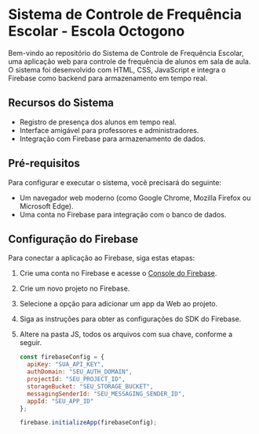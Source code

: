 # Sistema de Controle de Frequência Escolar - Escola Octogono

Bem-vindo ao repositório do Sistema de Controle de Frequência Escolar, uma aplicação web para controle de frequência de alunos em sala de aula. O sistema foi desenvolvido com HTML, CSS, JavaScript e integra o Firebase como backend para armazenamento em tempo real.

## Recursos do Sistema
- Registro de presença dos alunos em tempo real.
- Interface amigável para professores e administradores.
- Integração com Firebase para armazenamento de dados.

## Pré-requisitos
Para configurar e executar o sistema, você precisará do seguinte:
- Um navegador web moderno (como Google Chrome, Mozilla Firefox ou Microsoft Edge).
- Uma conta no Firebase para integração com o banco de dados.

## Configuração do Firebase
Para conectar a aplicação ao Firebase, siga estas etapas:

1. Crie uma conta no Firebase e acesse o [Console do Firebase](https://console.firebase.google.com/).
2. Crie um novo projeto no Firebase.
3. Selecione a opção para adicionar um app da Web ao projeto.
4. Siga as instruções para obter as configurações do SDK do Firebase.
5. Altere na pasta JS, todos os arquivos com sua chave, conforme a seguir.

   ```javascript
   const firebaseConfig = {
     apiKey: "SUA_API_KEY",
     authDomain: "SEU_AUTH_DOMAIN",
     projectId: "SEU_PROJECT_ID",
     storageBucket: "SEU_STORAGE_BUCKET",
     messagingSenderId: "SEU_MESSAGING_SENDER_ID",
     appId: "SEU_APP_ID"
   };

   firebase.initializeApp(firebaseConfig);

